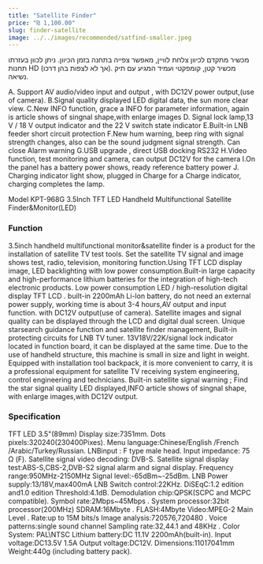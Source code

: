 ```yaml
---
title: "Satellite Finder"
price: "₪ 1,100.00"
slug: finder-satellite
image: ../../images/recommended/satfind-smaller.jpeg
---
```


מכשיר מתקדם לכיוון צלחת לוויין, מאפשר צפייה בתחנה בזמן הכיוון. ניתן לכוון בעזרתו תחנות HD (אך לא לצפות בהן דרכו). מכשיר קטן, קומפקטי ועמיד המגיע עם תיק נשיאה.

A. Support AV audio/video input and output , with DC12V power output,(use of camera). B.Signal quality displayed LED digital data, the sun more clear view. C.New INFO function, grace a INFO for parameter information, again is article shows of singnal shape,with enlarge images D. Signal lock lamp,13 V / 18 V output indicator and the 22 V switch state indicator E.Built-in LNB feeder short circuit protection F.New hum warning, beep ring with signal strength changes, also can be the sound judgment signal strength. Can close Alarm warning G.USB upgrade , direct USB docking RS232 H.Video function, test monitoring and camera, can output DC12V for the camera I.On the panel has a battery power shows, ready reference battery power J. Charging indicator light show, plugged in Charge for a Charge indicator, charging completes the lamp.

Model KPT-968G 3.5Inch TFT LED Handheld Multifunctional Satellite Finder&Monitor(LED)

### Function

3.5inch handheld multifunctional monitor&satellite finder is a product for the installation of satellite TV test tools. Set the satellite TV signal and image shows test, radio, television, monitoring function.Using TFT LCD display image, LED backlighting with low power consumption.Built-in large capacity and high-performance lithium batteries for the integration of high-tech electronic products. Low power consumption LED / high-resolution digital display TFT LCD . built-in 2200mAh Li-lon battery, do not need an external power supply, working time is about 3-4 hours,AV output and input function. with DC12V output(use of camera). Satellite images and signal quality can be displayed through the LCD and digital dual screen. Unique starsearch guidance function and satellite finder management, Built-in protecting circuits for LNB TV tuner. 13V18V/22K/signal lock indicator located in function board, it can be displayed at the same time. Due to the use of handheld structure, this machine is small in size and light in weight. Equipped with installation tool backpack, it is more convenient to carry, it is a professional equipment for satellite TV receiving system engineering, control engineering and technicians. Built-in satellite signal warning ; Find the star signal quality LED displayed,INFO article shows of singnal shape, with enlarge images,with DC12V output.

### Specification

TFT LED 3.5"(89mm) Display size:7351mm. Dots pixels:320240(230400Pixes). Menu language:Chinese/English /French /Arabic/Turkey/Russian. LNBinput : F type male head. Input impedance: 75 Ω (F). Satellite signal video decoding: DVB-S. Satellite signal display test:ABS-S,CBS-2,DVB-S2 signal alarm and signal display. Frequency range:950MHz-2150MHz Signal level:-65dBm~-25dBm. LNB Power supply:13/18V,max400mA LNB Switch control:22KHz. DiSEqC:1.2 edition and1.0 edition Threshold:4.1dB. Demodulation chip:QPSK(SCPC and MCPC compatible). Symbol rate:2Mbps~45Mbps . System processor:32bit processor(200MHz) SDRAM:16Mbyte . FLASH:4Mbyte Video:MPEG-2 Main Level . Rate:up to 15M bits/s Image analysis:720576,720480 . Voice patterns:single sound channel Sampling rate:32,44.1 and 48KHz . Color System: PAL\NTSC Lithium battery:DC 11.1V 2200mAh(built-in). Input voltage:DC13.5V 1.5A Output voltage:DC12V. Dimensions:11017041mm Weight:440g (including battery pack).
